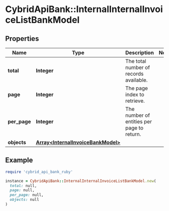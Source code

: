 # CybridApiBank::InternalInternalInvoiceListBankModel

## Properties

| Name | Type | Description | Notes |
| ---- | ---- | ----------- | ----- |
| **total** | **Integer** | The total number of records available. |  |
| **page** | **Integer** | The page index to retrieve. |  |
| **per_page** | **Integer** | The number of entities per page to return. |  |
| **objects** | [**Array&lt;InternalInvoiceBankModel&gt;**](InternalInvoiceBankModel.md) |  |  |

## Example

```ruby
require 'cybrid_api_bank_ruby'

instance = CybridApiBank::InternalInternalInvoiceListBankModel.new(
  total: null,
  page: null,
  per_page: null,
  objects: null
)
```


